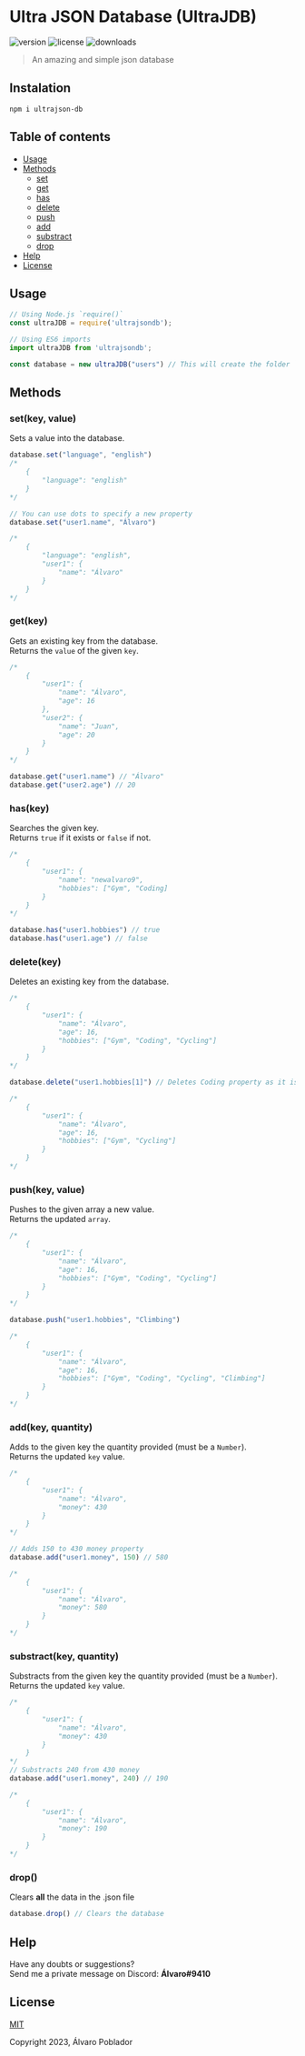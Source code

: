 # Ultra JSON Database (UltraJDB)
![version](https://img.shields.io/npm/v/ultrajson-db)
![license](https://img.shields.io/npm/l/ultrajson-db)
![downloads](https://img.shields.io/npm/dt/ultrajson-db)

> An amazing and simple json database

Instalation
-----------
```
npm i ultrajson-db
```

Table of contents
------------------
* [Usage](#usage)
* [Methods](#methods)
    * [set](#setkey-value)
    * [get](#getkey)
    * [has](#haskey)
    * [delete](#deletekey)
    * [push](#pushkey-value)
    * [add](#addkey-quantity)
    * [substract](#substractkey-quantity)
    * [drop](#drop)
* [Help](#help)
* [License](#license)

Usage
-------
```js
// Using Node.js `require()`
const ultraJDB = require('ultrajsondb');

// Using ES6 imports
import ultraJDB from 'ultrajsondb';

const database = new ultraJDB("users") // This will create the folder `databases` and the `users.json` file
```

Methods
-----
### set(key, value)
Sets a value into the database.

```js
database.set("language", "english")
/*
    {
        "language": "english"
    }
*/

// You can use dots to specify a new property 
database.set("user1.name", "Álvaro")

/* 
    {
        "language": "english",
        "user1": {
            "name": "Álvaro"
        }
    }
*/
```

### get(key)
Gets an existing key from the database. <br>
Returns the `value` of the given `key`.

```js
/*
    {
        "user1": {
            "name": "Álvaro",
            "age": 16
        },
        "user2": {
            "name": "Juan",
            "age": 20
        }
    }
*/

database.get("user1.name") // "Álvaro"
database.get("user2.age") // 20
```

### has(key)
Searches the given key. <br>
Returns `true` if it exists or `false` if not.

```js
/*
    {
        "user1": {
            "name": "newalvaro9",
            "hobbies": ["Gym", "Coding]
        }
    }
*/

database.has("user1.hobbies") // true
database.has("user1.age") // false
```

### delete(key)
Deletes an existing key from the database.

```js
/*
    {
        "user1": {
            "name": "Álvaro",
            "age": 16,
            "hobbies": ["Gym", "Coding", "Cycling"]
        }
    }
*/

database.delete("user1.hobbies[1]") // Deletes Coding property as it is hobbies[1]

/*
    {
        "user1": {
            "name": "Álvaro",
            "age": 16,
            "hobbies": ["Gym", "Cycling"]
        }
    }
*/
```

### push(key, value)
Pushes to the given array a new value. <br>
Returns the updated `array`.

```js
/*
    {
        "user1": {
            "name": "Álvaro",
            "age": 16,
            "hobbies": ["Gym", "Coding", "Cycling"]
        }
    }
*/

database.push("user1.hobbies", "Climbing")

/*
    {
        "user1": {
            "name": "Álvaro",
            "age": 16,
            "hobbies": ["Gym", "Coding", "Cycling", "Climbing"]
        }
    }
*/
```

### add(key, quantity)
Adds to the given key the quantity provided (must be a `Number`). <br>
Returns the updated `key` value.
```js
/*
    {
        "user1": {
            "name": "Álvaro",
            "money": 430
        }
    }
*/

// Adds 150 to 430 money property
database.add("user1.money", 150) // 580

/*
    {
        "user1": {
            "name": "Álvaro",
            "money": 580
        }
    }
*/
```

### substract(key, quantity)
Substracts from the given key the quantity provided (must be a `Number`). <br>
Returns the updated `key` value.

```js
/*
    {
        "user1": {
            "name": "Álvaro",
            "money": 430
        }
    }
*/
// Substracts 240 from 430 money 
database.add("user1.money", 240) // 190

/*
    {
        "user1": {
            "name": "Álvaro",
            "money": 190
        }
    }
*/
```

### drop()
Clears **all** the data in the .json file
```js
database.drop() // Clears the database 
```

Help
------
Have any doubts or suggestions?<br>
Send me a private message on Discord: **Álvaro#9410**

License
--------

[MIT](https://github.com/newalvaro9/ultrajson-db/blob/main/LICENSE)

Copyright 2023, Álvaro Poblador
